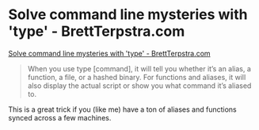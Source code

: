   
# Solve command line mysteries with 'type' - BrettTerpstra.com  
  
[Solve command line mysteries with 'type' - BrettTerpstra.com](http://brettterpstra.com/2014/11/18/solve-command-line-mysteries-with-type/)  
  
> When you use type [command], it will tell you whether it’s an alias, a function, a file, or a hashed binary. For functions and aliases, it will also display the actual script or show you what command it’s aliased to.  
  
This is a great trick if you (like me) have a ton of aliases and functions synced across a few machines.  